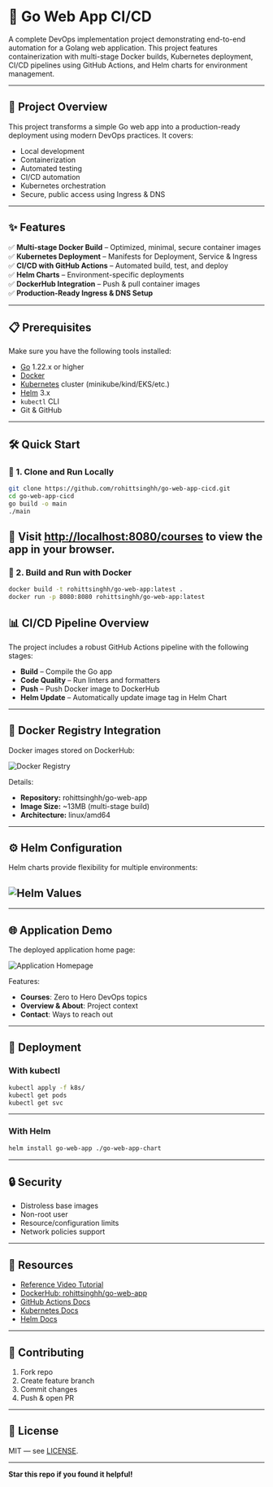 # 🚀 Go Web App CI/CD

A complete DevOps implementation project demonstrating end-to-end automation for a Golang web application. This project features containerization with multi-stage Docker builds, Kubernetes deployment, CI/CD pipelines using GitHub Actions, and Helm charts for environment management.

---

## 📌 Project Overview

This project transforms a simple Go web app into a production-ready deployment using modern DevOps practices. It covers:

- Local development  
- Containerization  
- Automated testing  
- CI/CD automation  
- Kubernetes orchestration  
- Secure, public access using Ingress & DNS

---

## ✨ Features

✅ **Multi-stage Docker Build** – Optimized, minimal, secure container images  
✅ **Kubernetes Deployment** – Manifests for Deployment, Service & Ingress  
✅ **CI/CD with GitHub Actions** – Automated build, test, and deploy  
✅ **Helm Charts** – Environment-specific deployments  
✅ **DockerHub Integration** – Push & pull container images  
✅ **Production-Ready Ingress & DNS Setup**

---

## 📋 Prerequisites

Make sure you have the following tools installed:

- [Go](https://golang.org/dl/) 1.22.x or higher  
- [Docker](https://www.docker.com/products/docker-desktop/)  
- [Kubernetes](https://kubernetes.io/) cluster (minikube/kind/EKS/etc.)  
- [Helm](https://helm.sh/) 3.x  
- `kubectl` CLI  
- Git & GitHub

---

## 🛠️ Quick Start

### 🔧 1. Clone and Run Locally

```bash
git clone https://github.com/rohittsinghh/go-web-app-cicd.git
cd go-web-app-cicd
go build -o main
./main
```
🔗 Visit [http://localhost:8080/courses](http://localhost:8080/courses) to view the app in your browser.
---
### 🐳 2. Build and Run with Docker
```bash
docker build -t rohittsinghh/go-web-app:latest .
docker run -p 8080:8080 rohittsinghh/go-web-app:latest
```
## 📊 CI/CD Pipeline Overview

The project includes a robust GitHub Actions pipeline with the following stages:

- **Build** – Compile the Go app  
- **Code Quality** – Run linters and formatters  
- **Push** – Push Docker image to DockerHub  
- **Helm Update** – Automatically update image tag in Helm Chart
---
## 🐳 Docker Registry Integration

Docker images stored on DockerHub:

![Docker Registry](Screenshot-From-2025-09-18-05-49-42.jpg)

Details:
- **Repository:** rohittsinghh/go-web-app
- **Image Size:** ~13MB (multi-stage build)
- **Architecture:** linux/amd64

---
## ⚙️ Helm Configuration

Helm charts provide flexibility for multiple environments:

![Helm Values](Screenshot-From-2025-09-18-05-50-55.jpg)
---

---

## 🌐 Application Demo

The deployed application home page:

![Application Homepage](Screenshot-From-2025-09-18-12-55-45.jpg)

Features:
- **Courses**: Zero to Hero DevOps topics
- **Overview & About**: Project context
- **Contact**: Ways to reach out

---

## 🚀 Deployment

### With kubectl
```bash
kubectl apply -f k8s/
kubectl get pods
kubectl get svc
```
---
### With Helm
```bash
helm install go-web-app ./go-web-app-chart
```

---

## 🔒 Security

- Distroless base images
- Non-root user
- Resource/configuration limits
- Network policies support

---

## 🔗 Resources

- [Reference Video Tutorial](https://youtu.be/HGu9sgoHaJ0)
- [DockerHub: rohittsinghh/go-web-app](https://hub.docker.com/r/rohittsinghh/go-web-app)
- [GitHub Actions Docs](https://docs.github.com/actions)
- [Kubernetes Docs](https://kubernetes.io/docs/)
- [Helm Docs](https://helm.sh/docs/)

---

## 🤝 Contributing

1. Fork repo
2. Create feature branch
3. Commit changes
4. Push & open PR

---

## 📝 License

MIT — see [LICENSE](LICENSE).

---

**Star this repo if you found it helpful!**



